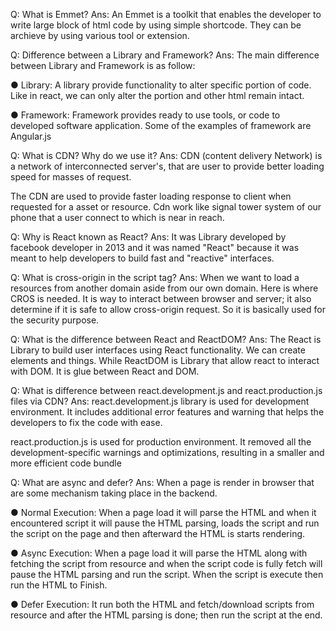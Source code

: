Q: What is Emmet?
Ans: An Emmet is a toolkit that enables the developer to write large block of html code by using simple shortcode. They can be archieve by using various tool or extension.

Q: Difference between a Library and Framework?
Ans: The main difference between Library and Framework is as follow:

● Library: A library provide functionality to alter specific portion of code. Like in react, we can only alter the portion and other html remain intact.

● Framework: Framework provides ready to use tools, or code to developed software application. Some of the examples of framework are Angular.js 

Q: What is CDN? Why do we use it?
Ans: CDN (content delivery Network) is a network of interconnected server's, that are user to provide better loading speed for masses of request. 

The CDN are used to provide faster loading response to client when requested for a asset or resource. Cdn work like signal tower system of our phone that a user connect to which is near in reach.

Q: Why is React known as React?
Ans: It was Library developed by facebook developer in 2013 and it was named "React" because it was meant to help developers to build fast and "reactive" interfaces.

Q: What is cross-origin in the script tag?
Ans: When we want to load a resources from another domain aside from our own domain. Here is where CROS is needed. It is way to interact between browser and server; it also determine if it is safe to allow cross-origin request. So it is basically used for the security purpose.

Q: What is the difference between React and ReactDOM?
Ans: The React is Library to build user interfaces using React functionality. We can create elements and things. While ReactDOM is Library that allow react to interact with DOM. It is glue between React and DOM. 

Q: What is difference between react.development.js and react.production.js files via CDN?
Ans: react.development.js library is used for development environment. It includes additional error features and warning that helps the developers to fix the code with ease.

react.production.js is used for production environment. It removed all the development-specific warnings and optimizations, resulting in a smaller and more efficient code bundle 


Q: What are async and defer?
Ans:  When a page is render in browser that are some mechanism taking place in the backend.

● Normal Execution: When a page load it will parse the HTML and when it encountered script it will pause the HTML parsing, loads the script and run the script on the page and then afterward the HTML is starts rendering.

● Async Execution: When a page load it will parse the HTML along with fetching the script from resource and when the script code is fully fetch will pause the HTML parsing and run the script. When the script is execute then run the HTML to Finish.

● Defer Execution: It run both the HTML and fetch/download scripts from resource and after the HTML parsing is done; then run the script at the end.
